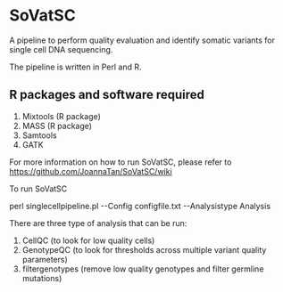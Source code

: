 # SoVatSC

A pipeline to perform quality evaluation and identify somatic variants for single cell DNA sequencing. 

The pipeline is written in Perl and R.

## R packages and software required
1. Mixtools (R package)
2. MASS (R package)
3. Samtools
4. GATK

For more information on how to run SoVatSC, please refer to https://github.com/JoannaTan/SoVatSC/wiki

To run SoVatSC

perl singlecellpipeline.pl --Config configfile.txt --Analysistype Analysis

There are three type of analysis that can be run:
1. CellQC (to look for low quality cells)
2. GenotypeQC (to look for thresholds across multiple variant quality parameters)
3. filtergenotypes (remove low quality genotypes and filter germline mutations)













 



